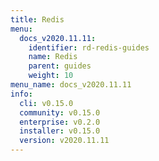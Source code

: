 ```yaml
---
title: Redis
menu:
  docs_v2020.11.11:
    identifier: rd-redis-guides
    name: Redis
    parent: guides
    weight: 10
menu_name: docs_v2020.11.11
info:
  cli: v0.15.0
  community: v0.15.0
  enterprise: v0.2.0
  installer: v0.15.0
  version: v2020.11.11
---
```


